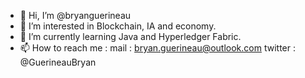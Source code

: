 - 👋 Hi, I’m @bryanguerineau
- 👀 I’m interested in Blockchain, IA and economy.
- 🌱 I’m currently learning Java and Hyperledger Fabric.
- 📫 How to reach me :    mail : bryan.guerineau@outlook.com      twitter : @GuerineauBryan

<!---
bryanguerineau/bryanguerineau is a ✨ special ✨ repository because its `README.md` (this file) appears on your GitHub profile.
You can click the Preview link to take a look at your changes.
--->

